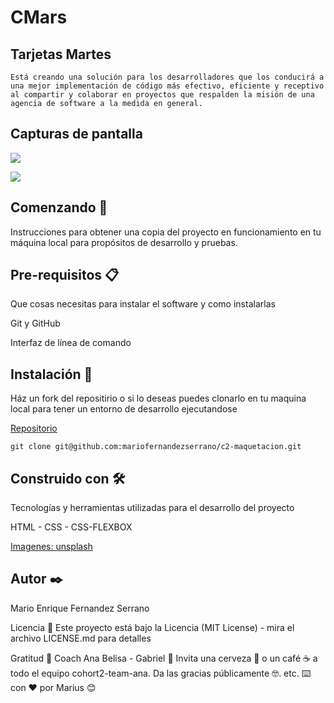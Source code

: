 # CMars 



## Tarjetas Martes 
    Está creando una solución para los desarrolladores que los conducirá a una mejor implementación de código más efectivo, eficiente y receptivo al compartir y colaborar en proyectos que respalden la misión de una agencia de software a la medida en general.
    
    
## Capturas de pantalla

![](https://i.imgur.com/Ou6omeZ.png")

![](https://i.imgur.com/obMotMW.png)



## Comenzando 🚀

Instrucciones para obtener una copia del proyecto en funcionamiento en tu máquina local para propósitos de desarrollo y pruebas.


## Pre-requisitos 📋
Que cosas necesitas para instalar el software y como instalarlas

Git y GitHub

Interfaz de línea de comando 

## Instalación 🔧
Ház un fork del repositirio o si lo deseas puedes clonarlo en tu maquina local para tener un entorno de desarrollo ejecutandose



[Repositorio](https://github.com/mariofernandezserrano/c2-maquetacion)

`git clone git@github.com:mariofernandezserrano/c2-maquetacion.git`


## Construido con 🛠️

Tecnologías y herramientas utilizadas para el desarrollo del proyecto

HTML - CSS - CSS-FLEXBOX

[Imagenes: unsplash](https://images.unsplash.com/photo-1517976547714-720226b864c1?ixlib=rb-1.2.1&ixid=eyJhcHBfaWQiOjEyMDd9&auto=format&fit=crop&w=1950&q=80)


## Autor ✒️

Mario Enrique Fernandez Serrano


Licencia 📄
Este proyecto está bajo la Licencia (MIT License) - mira el archivo LICENSE.md para detalles

Gratitud 🎁
Coach Ana Belisa - Gabriel  📢
Invita una cerveza 🍺 o un café ☕ a todo el equipo cohort2-team-ana.
Da las gracias públicamente 🤓.
etc.
⌨️ con ❤️ por Marius 😊



